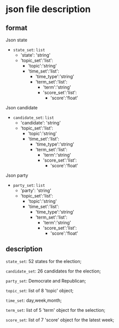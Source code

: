 # json file description

## format

Json state
- `state_set`: `list`
	+ 'state': 'string'
	+ 'topic_set':'list':
		+ 'topic':'string'
		+ 'time_set':'list':
			+ 'time_type':'string'
			+ 'term_set':'list':
				+ 'term':'string'
				+ 'score_set':'list':
					+ 'score':'float'

Json candidate
- `candidate_set`: `list`
	+ 'candidate': 'string'
	+ 'topic_set':'list':
		+ 'topic':'string'
		+ 'time_set':'list':
			+ 'time_type':'string'
			+ 'term_set':'list':
				+ 'term':'string'
				+ 'score_set':'list':
					+ 'score':'float'

Json party
- `party_set`: `list`
	+ 'party': 'string'
	+ 'topic_set':'list':
		+ 'topic':'string'
		+ 'time_set':'list':
			+ 'time_type':'string'
			+ 'term_set':'list':
				+ 'term':'string'
				+ 'score_set':'list':
					+ 'score':'float'

## description

`state_set`: 52 states for the election;

`candidate_set`: 26 candidates for the election;

`party_set`: Democrate and Republican;

`topic_set`: list of 8 'topic' object;

`time_set`: day,week,month;

`term_set`: list of 5 'term' object for the selection;

`score_set`: list of 7 'score' object for the latest week;
